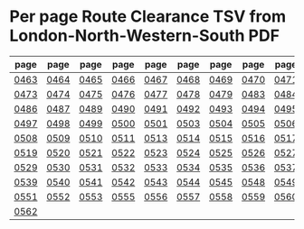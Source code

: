 # Per page Route Clearance TSV from London-North-Western-South PDF

|page|page|page|page|page|page|page|page|page|page|
|----|----|----|----|----|----|----|----|----|----|
|[0463](London-North-Western-South/tsv/pg_0463.tsv)|[0464](London-North-Western-South/tsv/pg_0464.tsv)|[0465](London-North-Western-South/tsv/pg_0465.tsv)|[0466](London-North-Western-South/tsv/pg_0466.tsv)|[0467](London-North-Western-South/tsv/pg_0467.tsv)|[0468](London-North-Western-South/tsv/pg_0468.tsv)|[0469](London-North-Western-South/tsv/pg_0469.tsv)|[0470](London-North-Western-South/tsv/pg_0470.tsv)|[0471](London-North-Western-South/tsv/pg_0471.tsv)|[0472](London-North-Western-South/tsv/pg_0472.tsv)|
|[0473](London-North-Western-South/tsv/pg_0473.tsv)|[0474](London-North-Western-South/tsv/pg_0474.tsv)|[0475](London-North-Western-South/tsv/pg_0475.tsv)|[0476](London-North-Western-South/tsv/pg_0476.tsv)|[0477](London-North-Western-South/tsv/pg_0477.tsv)|[0478](London-North-Western-South/tsv/pg_0478.tsv)|[0479](London-North-Western-South/tsv/pg_0479.tsv)|[0483](London-North-Western-South/tsv/pg_0483.tsv)|[0484](London-North-Western-South/tsv/pg_0484.tsv)|[0485](London-North-Western-South/tsv/pg_0485.tsv)|
|[0486](London-North-Western-South/tsv/pg_0486.tsv)|[0487](London-North-Western-South/tsv/pg_0487.tsv)|[0489](London-North-Western-South/tsv/pg_0489.tsv)|[0490](London-North-Western-South/tsv/pg_0490.tsv)|[0491](London-North-Western-South/tsv/pg_0491.tsv)|[0492](London-North-Western-South/tsv/pg_0492.tsv)|[0493](London-North-Western-South/tsv/pg_0493.tsv)|[0494](London-North-Western-South/tsv/pg_0494.tsv)|[0495](London-North-Western-South/tsv/pg_0495.tsv)|[0496](London-North-Western-South/tsv/pg_0496.tsv)|
|[0497](London-North-Western-South/tsv/pg_0497.tsv)|[0498](London-North-Western-South/tsv/pg_0498.tsv)|[0499](London-North-Western-South/tsv/pg_0499.tsv)|[0500](London-North-Western-South/tsv/pg_0500.tsv)|[0501](London-North-Western-South/tsv/pg_0501.tsv)|[0503](London-North-Western-South/tsv/pg_0503.tsv)|[0504](London-North-Western-South/tsv/pg_0504.tsv)|[0505](London-North-Western-South/tsv/pg_0505.tsv)|[0506](London-North-Western-South/tsv/pg_0506.tsv)|[0507](London-North-Western-South/tsv/pg_0507.tsv)|
|[0508](London-North-Western-South/tsv/pg_0508.tsv)|[0509](London-North-Western-South/tsv/pg_0509.tsv)|[0510](London-North-Western-South/tsv/pg_0510.tsv)|[0511](London-North-Western-South/tsv/pg_0511.tsv)|[0513](London-North-Western-South/tsv/pg_0513.tsv)|[0514](London-North-Western-South/tsv/pg_0514.tsv)|[0515](London-North-Western-South/tsv/pg_0515.tsv)|[0516](London-North-Western-South/tsv/pg_0516.tsv)|[0517](London-North-Western-South/tsv/pg_0517.tsv)|[0518](London-North-Western-South/tsv/pg_0518.tsv)|
|[0519](London-North-Western-South/tsv/pg_0519.tsv)|[0520](London-North-Western-South/tsv/pg_0520.tsv)|[0521](London-North-Western-South/tsv/pg_0521.tsv)|[0522](London-North-Western-South/tsv/pg_0522.tsv)|[0523](London-North-Western-South/tsv/pg_0523.tsv)|[0524](London-North-Western-South/tsv/pg_0524.tsv)|[0525](London-North-Western-South/tsv/pg_0525.tsv)|[0526](London-North-Western-South/tsv/pg_0526.tsv)|[0527](London-North-Western-South/tsv/pg_0527.tsv)|[0528](London-North-Western-South/tsv/pg_0528.tsv)|
|[0529](London-North-Western-South/tsv/pg_0529.tsv)|[0530](London-North-Western-South/tsv/pg_0530.tsv)|[0531](London-North-Western-South/tsv/pg_0531.tsv)|[0532](London-North-Western-South/tsv/pg_0532.tsv)|[0533](London-North-Western-South/tsv/pg_0533.tsv)|[0534](London-North-Western-South/tsv/pg_0534.tsv)|[0535](London-North-Western-South/tsv/pg_0535.tsv)|[0536](London-North-Western-South/tsv/pg_0536.tsv)|[0537](London-North-Western-South/tsv/pg_0537.tsv)|[0538](London-North-Western-South/tsv/pg_0538.tsv)|
|[0539](London-North-Western-South/tsv/pg_0539.tsv)|[0540](London-North-Western-South/tsv/pg_0540.tsv)|[0541](London-North-Western-South/tsv/pg_0541.tsv)|[0542](London-North-Western-South/tsv/pg_0542.tsv)|[0543](London-North-Western-South/tsv/pg_0543.tsv)|[0544](London-North-Western-South/tsv/pg_0544.tsv)|[0545](London-North-Western-South/tsv/pg_0545.tsv)|[0548](London-North-Western-South/tsv/pg_0548.tsv)|[0549](London-North-Western-South/tsv/pg_0549.tsv)|[0550](London-North-Western-South/tsv/pg_0550.tsv)|
|[0551](London-North-Western-South/tsv/pg_0551.tsv)|[0552](London-North-Western-South/tsv/pg_0552.tsv)|[0553](London-North-Western-South/tsv/pg_0553.tsv)|[0555](London-North-Western-South/tsv/pg_0555.tsv)|[0556](London-North-Western-South/tsv/pg_0556.tsv)|[0557](London-North-Western-South/tsv/pg_0557.tsv)|[0558](London-North-Western-South/tsv/pg_0558.tsv)|[0559](London-North-Western-South/tsv/pg_0559.tsv)|[0560](London-North-Western-South/tsv/pg_0560.tsv)|[0561](London-North-Western-South/tsv/pg_0561.tsv)|
|[0562](London-North-Western-South/tsv/pg_0562.tsv)||||||||||
